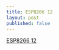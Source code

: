 ```yaml
---
title: ESP8266 12
layout: post
published: false
---
```


[ESP8266 12](http://www.instructables.com/id/Getting-Started-with-the-ESP8266-ESP-12/)
